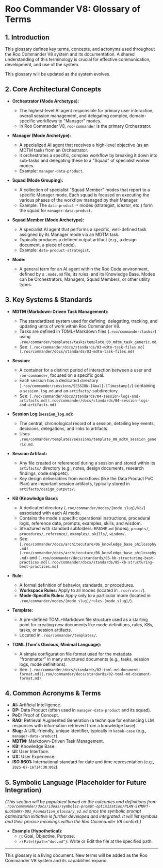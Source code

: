 # Roo Commander V8: Glossary of Terms

## 1. Introduction

This glossary defines key terms, concepts, and acronyms used throughout the Roo Commander V8 system and its documentation. A shared understanding of this terminology is crucial for effective communication, development, and use of the system.

This glossary will be updated as the system evolves.

## 2. Core Architectural Concepts

*   **Orchestrator (Mode Archetype):**
    *   The highest-level AI agent responsible for primary user interaction, overall session management, and delegating complex, domain-specific workflows to "Manager" modes.
    *   In Roo Commander V8, `roo-commander` is the primary Orchestrator.

*   **Manager (Mode Archetype):**
    *   A specialized AI agent that receives a high-level objective (as an MDTM task) from an Orchestrator.
    *   It orchestrates a specific, complex workflow by breaking it down into sub-tasks and delegating these to a "Squad" of specialist worker modes.
    *   Example: `manager-data-product`.

*   **Squad (Mode Grouping):**
    *   A collection of specialist "Squad Member" modes that report to a specific Manager mode. Each squad is focused on executing the various phases of the workflow managed by their Manager.
    *   Example: The `data-product-*` modes (strategist, ideator, etc.) form the squad for `manager-data-product`.

*   **Squad Member (Mode Archetype):**
    *   A specialist AI agent that performs a specific, well-defined task assigned by its Manager mode via an MDTM task.
    *   Typically produces a defined output artifact (e.g., a design document, a piece of code).
    *   Example: `data-product-strategist`.

*   **Mode:**
    *   A general term for an AI agent within the Roo Code environment, defined by a `.mode.md` file, its rules, and its Knowledge Base. Modes can be Orchestrators, Managers, Squad Members, or other utility types.

## 3. Key Systems & Standards

*   **MDTM (Markdown-Driven Task Management):**
    *   The standardized system used for defining, delegating, tracking, and updating units of work within Roo Commander V8.
    *   Tasks are defined in TOML+Markdown files (`.roo/commander/tasks/`) using `.roo/commander/templates/tasks/template_00_mdtm_task_generic.md`.
    *   See: `[.roo/commander/docs/standards/03-mdtm-task-files.md](.roo/commander/docs/standards/03-mdtm-task-files.md)`

*   **Session:**
    *   A container for a distinct period of interaction between a user and `roo-commander`, focused on a specific goal.
    *   Each session has a dedicated directory (`.roo/commander/sessions/SESSION-[Goal]-[Timestamp]/`) containing a `session_log.md` and an `artifacts/` subdirectory.
    *   See: `[.roo/commander/docs/standards/04-session-logs-and-artifacts.md](.roo/commander/docs/standards/04-session-logs-and-artifacts.md)`

*   **Session Log (`session_log.md`):**
    *   The central, chronological record of a session, detailing key events, decisions, delegations, and links to artifacts.
    *   Uses `.roo/commander/templates/sessions/template_00_mdtm_session_generic.md`.

*   **Session Artifact:**
    *   Any file created or referenced during a session and stored within its `artifacts/` directory (e.g., notes, design documents, research findings, code snippets).
    *   Key design deliverables from workflows (like the Data Product PoC Plan) are important session artifacts, typically stored in `artifacts/design_outputs/`.

*   **KB (Knowledge Base):**
    *   A dedicated directory (`.roo/commander/modes/[mode_slug]/kb/`) associated with each AI mode.
    *   Contains the mode's specific operational instructions, procedural logic, reference data, prompts, examples, skills, and wisdom.
    *   Structured with standard subfolders: `README.md` (index), `prompts/`, `procedures/`, `reference/`, `examples/`, `skills/`, `wisdom/`.
    *   See: `[.roo/commander/docs/architecuture/06_knowledge_base_philosophy.md](.roo/commander/docs/architecuture/06_knowledge_base_philosophy.md)` and `[.roo/commander/docs/standards/05-kb-structuring-best-practices.md](.roo/commander/docs/standards/05-kb-structuring-best-practices.md)`

*   **Rule:**
    *   A formal definition of behavior, standards, or procedures.
    *   **Workspace Rules:** Apply to all modes (located in `.roo/rules/`).
    *   **Mode-Specific Rules:** Apply only to a particular mode (located in `.roo/commander/modes/[mode_slug]/rules-[mode_slug]/`).

*   **Template:**
    *   A pre-defined TOML+Markdown file structure used as a starting point for creating new documents like mode definitions, rules, KBs, tasks, or session artifacts.
    *   Located in `.roo/commander/templates/`.

*   **TOML (Tom's Obvious, Minimal Language):**
    *   A simple configuration file format used for the metadata "frontmatter" in many structured documents (e.g., tasks, session logs, mode definitions).
    *   See: `[.roo/commander/docs/standards/02-toml-md-document-format.md](.roo/commander/docs/standards/02-toml-md-document-format.md)`

## 4. Common Acronyms & Terms

*   **AI:** Artificial Intelligence.
*   **DP:** Data Product (often used in `manager-data-product` and its squad).
*   **PoC:** Proof of Concept.
*   **RAG:** Retrieval Augmented Generation (a technique for enhancing LLM responses with information retrieved from a knowledge base).
*   **Slug:** A URL-friendly, unique identifier, typically in `kebab-case` (e.g., `manager-data-product`).
*   **MDTM:** Markdown-Driven Task Management.
*   **KB:** Knowledge Base.
*   **UI:** User Interface.
*   **UX:** User Experience.
*   **ISO 8601:** International standard for date and time representation (e.g., `2025-07-16T14:30:00Z`).

## 5. Symbolic Language (Placeholder for Future Integration)

*(This section will be populated based on the outcomes and definitions from `.roo/commander/docs/ideas/symbolic-prompt-optimization/PLAN-SYMOPT-GLOSSARY-001_Foundation_Glossary_v2.md` once the symbolic prompt optimization initiative is further developed and integrated. It will list symbols and their precise meanings within the Roo Commander V8 context.)*

*   **Example (Hypothetical):**
    *   `🎯`: Goal, Objective, Purpose.
    *   `✍️⟨File⟩{path="doc.md"}`: Write or Edit the file at the specified path.

---

This glossary is a living document. New terms will be added as the Roo Commander V8 system and its capabilities expand.